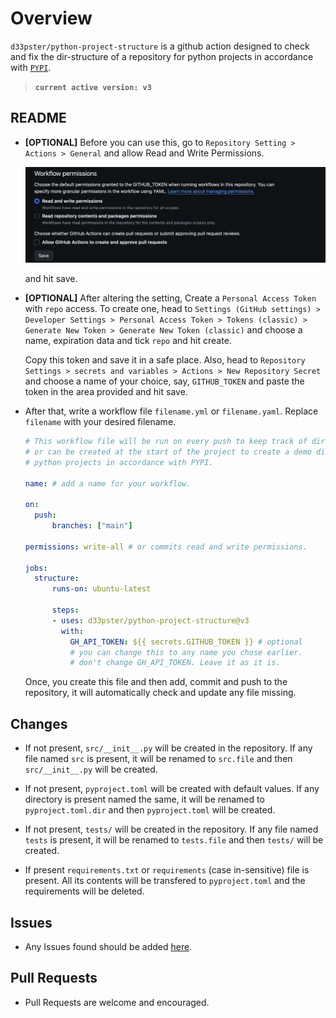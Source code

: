 # Overview

`d33pster/python-project-structure` is a github action designed to check and fix the dir-structure of a repository for python projects in accordance with [`PYPI`](https://pypi.org).

> **`current active version: v3`**

## README

* **[OPTIONAL]** Before you can use this, go to `Repository Setting > Actions > General` and allow Read and Write Permissions.

  ![Read and Write Permission Image](assets/perms.png)

  and hit save.

* **[OPTIONAL]** After altering the setting, Create a `Personal Access Token` with `repo` access. To create one, head to `Settings (GitHub settings) > Developer Settings > Personal Access Token > Tokens (classic) > Generate New Token > Generate New Token (classic)` and choose a name, expiration data and tick `repo` and hit create.

  Copy this token and save it in a safe place. Also, head to `Repository Settings > secrets and variables > Actions > New Repository Secret` and choose a name of your choice, say, `GITHUB_TOKEN` and paste the token in the area provided and hit save.

* After that, write a workflow file `filename.yml` or `filename.yaml`. Replace `filename` with your desired filename.

  ```yaml
  # This workflow file will be run on every push to keep track of dir-structure 
  # or can be created at the start of the project to create a demo dir-structure for
  # python projects in accordance with PYPI.

  name: # add a name for your workflow.

  on:
    push:
        branches: ["main"]
  
  permissions: write-all # or commits read and write permissions.

  jobs:
    structure:
        runs-on: ubuntu-latest

        steps:
        - uses: d33pster/python-project-structure@v3
          with:
            GH_API_TOKEN: ${{ secrets.GITHUB_TOKEN }} # optional
            # you can change this to any name you chose earlier.
            # don't change GH_API_TOKEN. Leave it as it is.
  ```

  Once, you create this file and then add, commit and push to the repository, it will automatically check and update any file missing.

## Changes

* If not present, `src/__init__.py` will be created in the repository. If any file named `src` is present, it will be renamed to `src.file` and then `src/__init__.py` will be created.

* If not present, `pyproject.toml` will be created with default values. If any directory is present named the same, it will be renamed to `pyproject.toml.dir` and then `pyproject.toml` will be created.

* If not present, `tests/` will be created in the repository. If any file named `tests` is present, it will be renamed to `tests.file` and then `tests/` will be created.

* If present `requirements.txt` or `requirements` (case in-sensitive) file is present. All its contents will be transfered to `pyproject.toml` and the requirements will be deleted.

## Issues

* Any Issues found should be added [here](https://github.com/d33pster/python-project-structure/issues).

## Pull Requests

* Pull Requests are welcome and encouraged.
